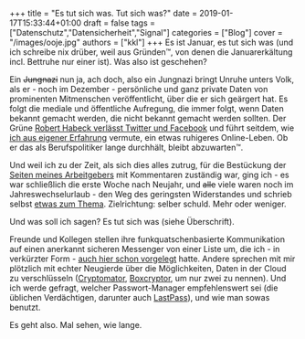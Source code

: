 +++
title = "Es tut sich was. Tut sich was?"
date = 2019-01-17T15:33:44+01:00
draft = false
tags = ["Datenschutz","Datensicherheit","Signal"]
categories = ["Blog"]
cover = "/images/ooje.jpg"
authors = ["kkl"]
+++
Es ist Januar, es tut sich was (und ich schreibe nix drüber, weil aus Gründen&trade;, von denen die Januarerkältung incl. Bettruhe nur einer ist). Was also ist geschehen?

Ein ~~Jungnazi~~ nun ja, ach doch, also ein Jungnazi bringt Unruhe unters Volk, als er - noch im Dezember - persönliche und ganz private Daten von prominenten Mitmenschen veröffentlicht, über die er sich geärgert hat. Es folgt die mediale und öffentliche Aufregung, die immer folgt, wenn Daten bekannt gemacht werden, die nicht bekannt gemacht werden sollten. Der Grüne [Robert Habeck verlässt Twitter und Facebook](https://www.robert-habeck.de/texte/blog/bye-bye-twitter-und-facebook/) und führt seitdem, wie [ich aus eigener Erfahrung](https://twitter.com/konstantinklein/status/1082230963386662912) vermute, ein etwas ruhigeres Online-Leben. Ob er das als Berufspolitiker lange durchhält, bleibt abzuwarten&trade;.

Und weil ich zu der Zeit, als sich dies alles zutrug, für die Bestückung der [Seiten meines Arbeitgebers](https://www.dw.com/de/themen/s-9077) mit Kommentaren zuständig war, ging ich - es war schließlich die erste Woche nach Neujahr, und ~~alle~~ viele waren noch im Jahreswechselurlaub - den Weg des geringsten Widerstandes und schrieb selbst [etwas zum Thema](https://www.dw.com/de/kommentar-das-m%C3%A4rchen-vom-schutzlosen-user/a-46959302?maca=de-Twitter-sharing). Zielrichtung: selber schuld. Mehr oder weniger.

Und was soll ich sagen? Es tut sich was (siehe Überschrift).

Freunde und Kollegen stellen ihre funkquatschenbasierte Kommunikation auf einen anerkannt sicheren Messenger von einer Liste um, die ich - in verkürzter Form - [auch hier schon vorgelegt](../die-messenger-tabelle/) hatte. Andere sprechen mit mir plötzlich mit echter Neugierde über die Möglichkeiten, Daten in der Cloud zu verschlüsseln ([Cryptomator](https://cryptomator.org/de/), [Boxcryptor](https://www.boxcryptor.com/de/), um nur zwei zu nennen). Und ich werde gefragt, welcher Passwort-Manager empfehlenswert sei (die üblichen Verdächtigen, darunter auch [LastPass](https://lastpass.com)), und wie man sowas benutzt.

Es geht also. Mal sehen, wie lange.
